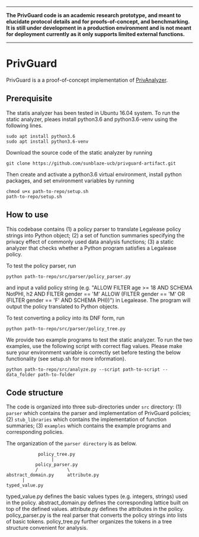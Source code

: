 ----------------------------------------------------------------

**The PrivGuard code is an academic research prototype, and meant to elucidate protocol details and for proofs-of-concept, and benchmarking. It is still under development in a production environment and is not meant for deployment currently as it only supports limited external functions.**

----------------------------------------------------------------

# PrivGuard

PrivGuard is a a proof-of-concept implementation of [PrivAnalyzer](https://wanglun1996.github.io/publication/poly19.pdf).

## Prerequisite

The statis analyzer has been tested in Ubuntu 16.04 system. To run the static analyzer, pleaes install python3.6 and python3.6-venv using the following lines.

```
sudo apt install python3.6
sudo apt install python3.6-venv
```

Download the source code of the static analyzer by running

```
git clone https://github.com/sunblaze-ucb/privguard-artifact.git
```

Then create and activate a python3.6 virtual environment, install python packages, and set environment variables by running

```
chmod u+x path-to-repo/setup.sh
path-to-repo/setup.sh
```

## How to use

This codebase contains (1) a policy parser to translate Legalease policy strings into Python object; (2) a set of function summaries specifying the privacy effect of commonly used data analysis functions; (3) a static analyzer that checks whether a Python program satisfies a Legalease policy.

To test the policy parser, run

```
python path-to-repo/src/parser/policy_parser.py
```

and input a valid policy string (e.g. "ALLOW FILTER age >= 18 AND SCHEMA NotPHI, h2 AND FILTER gender == 'M' ALLOW (FILTER gender == 'M' OR (FILTER gender == 'F' AND SCHEMA PHI))") in Legalease. The program will output the policy translated to Python objects.

To test converting a policy into its DNF form, run

```
python path-to-repo/src/parser/policy_tree.py
```

We provide two example programs to test the static analyzer. To run the two examples, use the following script with correct flag values. Please make sure your environment variable is correctly set before testing the below functionality (see setup.sh for more information).

```
python path-to-repo/src/analyze.py --script path-to-script --data_folder path-to-folder
```

## Code structure

The code is organized into three sub-directories under `src` directory: (1) `parser` which contains the parser and implementation of PrivGuard policies; (2) `stub_libraries` which contains the implementation of function summaries; (3) `examples` which contains the example programs and corresponding policies.

The organization of the `parser directory` is as below.

```
            policy_tree.py
                 |
           policy_parser.py
           /           \
abstract_domain.py     attribute.py
      |
typed_value.py
```

typed_value.py defines the basic values types (e.g. integers, strings) used in the policy. abstract_domain.py defines the corresponding lattice built on top of the defined values. attribute.py defines the attributes in the policy. policy_parser.py is the real parser that converts the policy strings into lists of basic tokens. policy_tree.py further organizes the tokens in a tree structure convenient for analysis.
